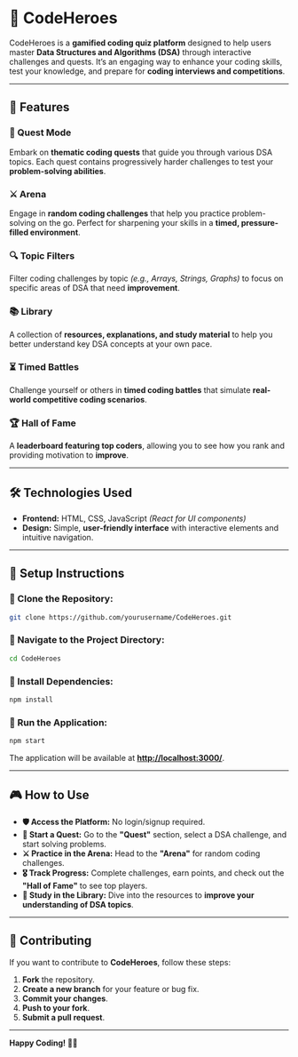 # 🚀 CodeHeroes

CodeHeroes is a **gamified coding quiz platform** designed to help users master **Data Structures and Algorithms (DSA)** through interactive challenges and quests. It’s an engaging way to enhance your coding skills, test your knowledge, and prepare for **coding interviews and competitions**.

---

## 🌟 Features

### 🎯 Quest Mode
Embark on **thematic coding quests** that guide you through various DSA topics. Each quest contains progressively harder challenges to test your **problem-solving abilities**.

### ⚔️ Arena
Engage in **random coding challenges** that help you practice problem-solving on the go. Perfect for sharpening your skills in a **timed, pressure-filled environment**.

### 🔍 Topic Filters
Filter coding challenges by topic _(e.g., Arrays, Strings, Graphs)_ to focus on specific areas of DSA that need **improvement**.

### 📚 Library
A collection of **resources, explanations, and study material** to help you better understand key DSA concepts at your own pace.

### ⏳ Timed Battles
Challenge yourself or others in **timed coding battles** that simulate **real-world competitive coding scenarios**.

### 🏆 Hall of Fame
A **leaderboard featuring top coders**, allowing you to see how you rank and providing motivation to **improve**.

---

## 🛠️ Technologies Used

- **Frontend:** HTML, CSS, JavaScript _(React for UI components)_
- **Design:** Simple, **user-friendly interface** with interactive elements and intuitive navigation.

---

## 🚀 Setup Instructions

### 🔹 Clone the Repository:
```bash
git clone https://github.com/yourusername/CodeHeroes.git
```

### 🔹 Navigate to the Project Directory:
```bash
cd CodeHeroes
```

### 🔹 Install Dependencies:
```bash
npm install
```

### 🔹 Run the Application:
```bash
npm start
```

The application will be available at **[http://localhost:3000/](http://localhost:3000/)**.

---

## 🎮 How to Use

- **🛡️ Access the Platform:** No login/signup required.
- **📌 Start a Quest:** Go to the **"Quest"** section, select a DSA challenge, and start solving problems.
- **⚔️ Practice in the Arena:** Head to the **"Arena"** for random coding challenges.
- **🎖️ Track Progress:** Complete challenges, earn points, and check out the **"Hall of Fame"** to see top players.
- **📖 Study in the Library:** Dive into the resources to **improve your understanding of DSA topics**.

---

## 🤝 Contributing

If you want to contribute to **CodeHeroes**, follow these steps:

1. **Fork** the repository.
2. **Create a new branch** for your feature or bug fix.
3. **Commit your changes**.
4. **Push to your fork**.
5. **Submit a pull request**.

---

**Happy Coding! 🚀🎉**

